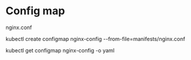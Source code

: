 # Config map

nginx.conf

kubectl create configmap nginx-config --from-file=manifests/nginx.conf

kubectl get configmap nginx-config -o yaml
